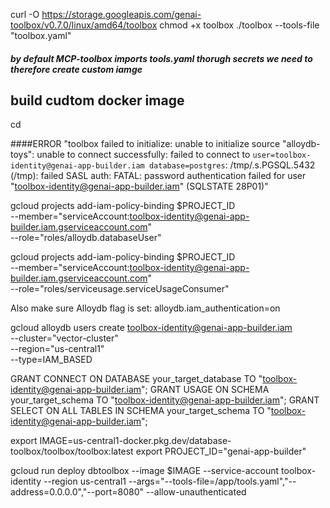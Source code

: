curl -O https://storage.googleapis.com/genai-toolbox/v0.7.0/linux/amd64/toolbox
chmod +x toolbox
./toolbox --tools-file "toolbox.yaml"

##### by default MCP-toolbox imports tools.yaml thorugh secrets we need to therefore create custom iamge


## build cudtom docker image 
cd 



####ERROR "toolbox failed to initialize: unable to initialize source \"alloydb-toys\": unable to connect successfully: failed to connect to `user=toolbox-identity@genai-app-builder.iam database=postgres`: /tmp/.s.PGSQL.5432 (/tmp): failed SASL auth: FATAL: password authentication failed for user \"toolbox-identity@genai-app-builder.iam\" (SQLSTATE 28P01)"


gcloud projects add-iam-policy-binding $PROJECT_ID \
    --member="serviceAccount:toolbox-identity@genai-app-builder.iam.gserviceaccount.com" \
    --role="roles/alloydb.databaseUser"

gcloud projects add-iam-policy-binding $PROJECT_ID \
    --member="serviceAccount:toolbox-identity@genai-app-builder.iam.gserviceaccount.com" \
    --role="roles/serviceusage.serviceUsageConsumer"

Also make sure Alloydb flag is set: alloydb.iam_authentication=on 


gcloud alloydb users create toolbox-identity@genai-app-builder.iam \
    --cluster="vector-cluster" \
    --region="us-central1" \
    --type=IAM_BASED

GRANT CONNECT ON DATABASE your_target_database TO "toolbox-identity@genai-app-builder.iam";
GRANT USAGE ON SCHEMA your_target_schema TO "toolbox-identity@genai-app-builder.iam";
GRANT SELECT ON ALL TABLES IN SCHEMA your_target_schema TO "toolbox-identity@genai-app-builder.iam";



export IMAGE=us-central1-docker.pkg.dev/database-toolbox/toolbox/toolbox:latest
export PROJECT_ID="genai-app-builder"

gcloud run deploy dbtoolbox --image $IMAGE --service-account toolbox-identity --region us-central1 --args="--tools-file=/app/tools.yaml","--address=0.0.0.0","--port=8080" --allow-unauthenticated